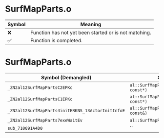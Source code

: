 # SurfMapParts.o
| Symbol | Meaning 
| ------------- | ------------- 
| :x: | Function has not yet been started or is not matching. 
| :white_check_mark: | Function is completed. 


# SurfMapParts.o
| Symbol (Demangled) | Symbol (Mangled) | Decompiled? |
| ------------- |  ------------- | ------------- |
| `_ZN2al12SurfMapPartsC2EPKc` | `al::SurfMapParts::SurfMapParts(char const*)` | :white_check_mark: |
| `_ZN2al12SurfMapPartsC1EPKc` | `al::SurfMapParts::SurfMapParts(char const*)` | :white_check_mark: |
| `_ZN2al12SurfMapParts4initERKNS_13ActorInitInfoE` | `al::SurfMapParts::init(al::ActorInitInfo const&)` | :white_check_mark: |
| `_ZN2al12SurfMapParts7exeWaitEv` | `al::SurfMapParts::exeWait(void)` | :white_check_mark: |
| `sub_710091A4D0` | `` | :white_check_mark: |
